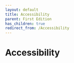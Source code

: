 ```yaml
---
layout: default
title: Accessibility
parent: First Edition
has_children: true
redirect_from: /Accessibility
---
```


# Accessibility
